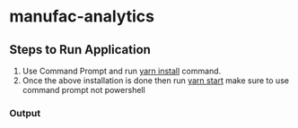 # manufac-analytics
 
## Steps to Run Application

1. Use Command Prompt and run <ins>yarn install</ins> command.
2. Once the above installation is done then run <ins>yarn start</ins> make sure to use command prompt not powershell

### Output

